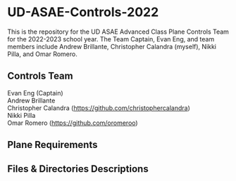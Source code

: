 # UD-ASAE-Controls-2022

This is the repository for the UD ASAE Advanced Class Plane Controls Team for the 2022-2023 school year. The Team Captain, Evan Eng, and team members include Andrew Brillante, Christopher Calandra (myself), Nikki Pilla, and Omar Romero.  


## Controls Team
Evan Eng (Captain)  
Andrew Brillante  
Christopher Calandra (https://github.com/christophercalandra)  
Nikki Pilla  
Omar Romero (https://github.com/oromeroo)  

## Plane Requirements


## Files & Directories Descriptions 
